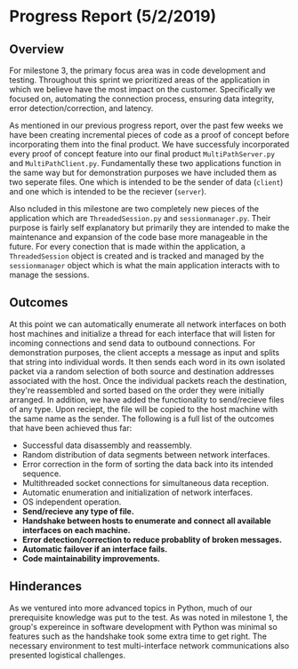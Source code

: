 # Progress Report (5/2/2019)
## Overview
For milestone 3, the primary focus area was in code development and testing. Throughout this sprint we prioritized areas of the application
in which we believe have the most impact on the customer. Specifically we focused on, automating the connection process, 
ensuring data integrity, error detection/correction, and latency. 

As mentioned in our previous progress report, over the past few weeks we have been creating incremental pieces of code as 
a proof of concept before incorporating them into the final product. We have successfuly incorporated every proof of concept feature 
into our final product  ```MultiPathServer.py``` and ```MultiPathClient.py```. Fundamentally these two applications function in the same way
but for demonstration purposes we have included them as two seperate files. One which is intended to be the sender of data (```client```) and one which is intended to 
be the reciever (```server```). 

Also ncluded in this milestone are two completely new pieces of the application which are ```ThreadedSession.py``` and ```sessionmanager.py```. Their purpose is fairly self explanatory but primarily they are 
intended to make the maintenance and expansion of the code base more manageable in the future. For every conection that is made within the application, a ```ThreadedSession``` object is created 
and is tracked and managed by the ```sessionmanager``` object which is what the main application interacts with to manage the sessions. 
## Outcomes
At this point we can automatically enumerate all network interfaces on both host machines and initialize a thread for each interface that will listen for incoming connections and send data to outbound connections.
For demonstration purposes, the client accepts a message as input and splits that string into individual words. It then sends each word in its own isolated packet via a random selection
of both source and destination addresses associated with the host. Once the individual packets reach the destination, they're reassembled and sorted based on the order they were initially arranged. In addition, we have added the functionality
to send/recieve files of any type. Upon reciept, the file will be copied to the host machine with the same name as the sender. The following is a full list of 
the outcomes that have been achieved thus far:

* Successful data disassembly and reassembly.
* Random distribution of data segments between network interfaces.
* Error correction in the form of sorting the data back into its intended sequence.
* Multithreaded socket connections for simultaneous data reception.
* Automatic enumeration and initialization of network interfaces.
* OS independent operation.
* **Send/recieve any type of file.**
* **Handshake between hosts to enumerate and connect all available interfaces on each machine.**
* **Error detection/correction to reduce probablity of broken messages.**
* **Automatic failover if an interface fails.**
* **Code maintainability improvements.**

## Hinderances
As we ventured into more advanced topics in Python, much of our prerequisite knowledge was put to the test. As was noted in milestone 1, the 
group's expereince in software development with Python was minimal so features such as the handshake took some extra time to get right. 
The necessary environment to test multi-interface network communications also presented logistical challenges. 